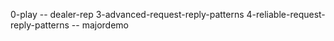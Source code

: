 0-play -- dealer-rep
3-advanced-request-reply-patterns
4-reliable-request-reply-patterns -- majordemo
